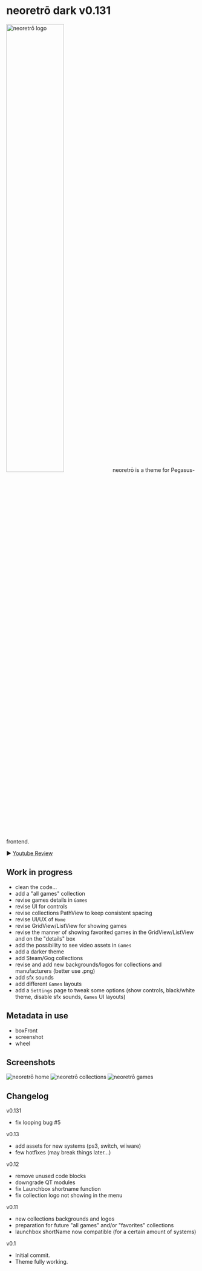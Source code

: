 # neoretrō dark v0.131

<img src="assets/logo_neoretro.png" width="55%" title="neoretrō logo" />
neoretrō is a theme for Pegasus-frontend.

▶️ [Youtube Review](https://www.youtube.com/watch?v=YbPcsC95Qc0&ab_channel=RetroGamingReplay)

## Work in progress
- clean the code...
- add a "all games" collection
- revise games details in `Games`
- revise UI for controls
- revise collections PathView to keep consistent spacing
- revise UI/UX of `Home`
- revise GridView/ListView for showing games
- revise the manner of showing favorited games in the GridView/ListView and on the "details" box
- add the possibility to see video assets in `Games`
- add a darker theme
- add Steam/Gog collections
- revise and add new backgrounds/logos for collections and manufacturers (better use .png)
- add sfx sounds
- add different `Games` layouts
- add a `Settings` page to tweak some options (show controls, black/white theme, disable sfx sounds, `Games` UI layouts)

## Metadata in use
- boxFront
- screenshot
- wheel

## Screenshots

<img src="https://raw.githubusercontent.com/luciano-work/neoretro/master/assets/screenshot/home.png" title="neoretrō home" />

<img src="https://raw.githubusercontent.com/luciano-work/neoretro/master/assets/screenshot/collection.png" title="neoretrō collections" />

<img src="https://raw.githubusercontent.com/luciano-work/neoretro/master/assets/screenshot/games.png" title="neoretrō games" />

## Changelog
v0.131
- fix looping bug #5

v0.13
- add assets for new systems (ps3, switch, wiiware)
- few hotfixes (may break things later...)

v0.12
- remove unused code blocks
- downgrade QT modules
- fix Launchbox shortname function
- fix collection logo not showing in the menu

v0.11
- new collections backgrounds and logos
- preparation for future "all games" and/or "favorites" collections
- launchbox shortName now compatible (for a certain amount of systems)

v0.1
- Initial commit.
- Theme fully working.

